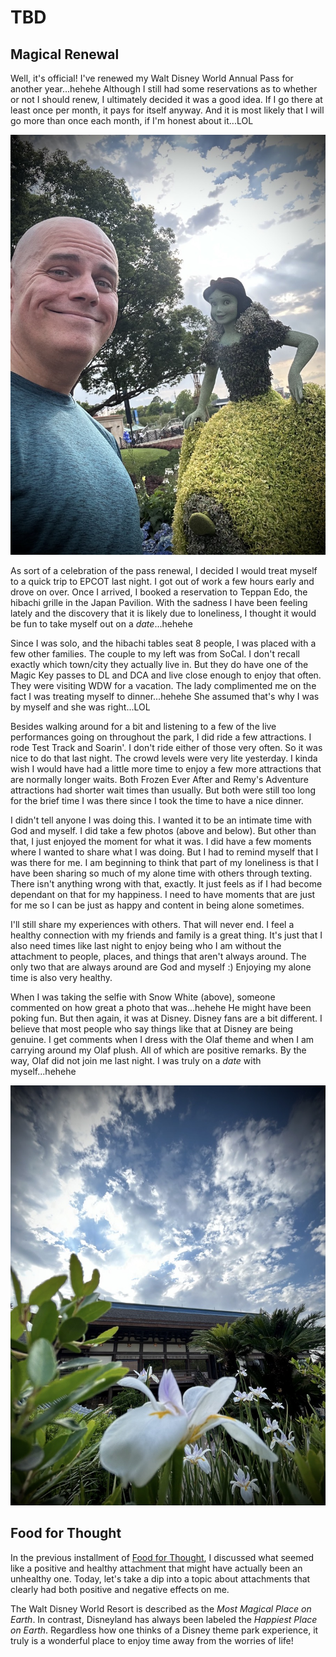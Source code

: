 # TBD

## Magical Renewal

Well, it's official! I've renewed my Walt Disney World Annual Pass for another year...hehehe Although I still had some reservations as to whether or not I should renew, I ultimately decided it was a good idea. If I go there at least once per month, it pays for itself anyway. And it is most likely that I will go more than once each month, if I'm honest about it...LOL

![Selfie with a Snow White topiary](./img/IMG_5472.jpeg)

As sort of a celebration of the pass renewal, I decided I would treat myself to a quick trip to EPCOT last night. I got out of work a few hours early and drove on over. Once I arrived, I booked a reservation to Teppan Edo, the hibachi grille in the Japan Pavilion. With the sadness I have been feeling lately and the discovery that it is likely due to loneliness, I thought it would be fun to take myself out on a *date*...hehehe

Since I was solo, and the hibachi tables seat 8 people, I was placed with a few other families. The couple to my left was from SoCal. I don't recall exactly which town/city they actually live in. But they do have one of the Magic Key passes to DL and DCA and live close enough to enjoy that often. They were visiting WDW for a vacation. The lady complimented me on the fact I was treating myself to dinner...hehehe She assumed that's why I was by myself and she was right...LOL

Besides walking around for a bit and listening to a few of the live performances going on throughout the park, I did ride a few attractions. I rode Test Track and Soarin'. I don't ride either of those very often. So it was nice to do that last night. The crowd levels were very lite yesterday. I kinda wish I would have had a little more time to enjoy a few more attractions that are normally longer waits. Both Frozen Ever After and Remy's Adventure attractions had shorter wait times than usually. But both were still too long for the brief time I was there since I took the time to have a nice dinner.

I didn't tell anyone I was doing this. I wanted it to be an intimate time with God and myself. I did take a few photos (above and below). But other than that, I just enjoyed the moment for what it was. I did have a few moments where I wanted to share what I was doing. But I had to remind myself that I was there for me. I am beginning to think that part of my loneliness is that I have been sharing so much of my alone time with others through texting. There isn't anything wrong with that, exactly. It just feels as if I had become dependant on that for my happiness. I need to have moments that are just for me so I can be just as happy and content in being alone sometimes.

I'll still share my experiences with others. That will never end. I feel a healthy connection with my friends and family is a great thing. It's just that I also need times like last night to enjoy being who I am without the attachment to people, places, and things that aren't always around. The only two that are always around are God and myself :) Enjoying my alone time is also very healthy.

When I was taking the selfie with Snow White (above), someone commented on how great a photo that was...hehehe He might have been poking fun. But then again, it was at Disney. Disney fans are a bit different. I believe that most people who say things like that at Disney are being genuine. I get comments when I dress with the Olaf theme and when I am carrying around my Olaf plush. All of which are positive remarks. By the way, Olaf did not join me last night. I was truly on a *date* with myself...hehehe

![Flowers with a building and cloudy sky](./img/IMG_5481.jpeg)

## Food for Thought

In the previous installment of [Food for Thought](./06_food-for-thought-woodpecker-and-sadness#food-for-thought), I discussed what seemed like a positive and healthy attachment that might have actually been an unhealthy one. Today, let's take a dip into a topic about attachments that clearly had both positive and negative effects on me.

The Walt Disney World Resort is described as the *Most Magical Place on Earth*. In contrast, Disneyland has always been labeled the *Happiest Place on Earth*. Regardless how one thinks of a Disney theme park experience, it truly is a wonderful place to enjoy time away from the worries of life!

